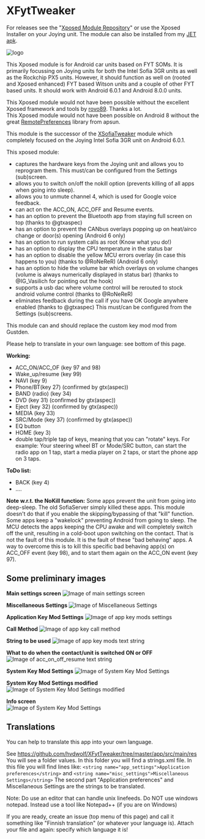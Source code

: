 # XFytTweaker

For releases see the "[Xposed Module Repository](http://repo.xposed.info/module/org.hvdw.xfyttweaker)" or use the Xposed Installer on your Joying unit. The module can also be installed from my [JET apk](https://hvdwolf.github.io/Joying-RootAssistant/).

![logo](https://github.com/hvdwolf/XFytTweaker/blob/master/images/logo.png)

This Xposed module is for Android car units based on FYT SOMs. It is primarily focussing on Joying units for both the Intel Sofia 3GR units as well as the Rockchip PX5 units. However, it should function as well on (rooted and Xposed enhanced) FYT based Witson units and a couple of other FYT based units. It should work with Android 6.0.1 and Android 8.0.0 units.

This Xposed module would not have been possible without the excellent Xposed framework and tools by [rovo89](https://github.com/rovo89). Thanks a lot.<br>
This Xposed module would not have been possible on Android 8 without the great [RemotePreferences](https://github.com/apsun/RemotePreferences) library from apsun.<br>

This module is the successor of the [XSofiaTweaker](https://github.com/hvdwolf/XSofiaTweaker) module which completely focused on the Joying Intel Sofia 3GR unit on Android 6.0.1.

This xposed module:
* captures the hardware keys from the Joying unit and allows you to reprogram them. This must/can be configured from the Settings (sub)screen.
* allows you to switch on/off the nokill option (prevents killing of all apps when going into sleep).
* allows you to unmute channel 4, which is used for Google voice feedback.
* can act on the ACC_ON, ACC_OFF and Resume events.
* has an option to prevent the Bluetooth app from staying full screen on top (thanks to @gtxaspec)
* has an option to prevent the CANbus overlays popping up on heat/airco change or door(s) opening (Android 6 only)
* has an option to run system calls as root (Know what you do!)
* has an option to display the CPU temperature in the status bar
* has an option to disable the yellow MCU errors overlay (in case this happens to you) (thanks to @RoNeReR) (Android 6 only)
* has an option to hide the volume bar which overlays on volume changes (volume is always numerically displayed in status bar) (thanks to @IG_Vasilich for pointing out the hook)
* supports a usb dac where volume control will be rerouted to stock android volume control (thanks to @RoNeReR)
* eliminates feedback during the call if you have OK Google anywhere enabled (thanks to @gtxaspec)
This must/can be configured from the Settings (sub)screens.

This module can and should replace the custom key mod mod from Gustden.

Please help to translate in your own language: see bottom of this page.


**Working:** 
* ACC_ON/ACC_OF (key 97 and 98)
* Wake_up/resume (key 99)
* NAVI (key 9)
* Phone/BT(key 27) (confirmed by gtx(aspec))
* BAND (radio) (key 34)
* DVD (key 31) (confirmed by gtx(aspec))
* Eject (key 32) (confirmed by gtx(aspec))
* MEDIA (key 33)
* SRC/Mode (key 37) (confirmed by gtx(aspec))
* EQ button
* HOME (key 3)
* double tap/triple tap of keys, meaning that you can "rotate" keys. For example: Your steering wheel BT or Mode/SRC button, can start the radio app on 1 tap, start a media player on 2 taps, or start the phone app on 3 taps.


**ToDo list:**

* BACK (key 4)
* ....

**Note w.r.t. the NoKill function:**
Some apps prevent the unit from going into deep-sleep. The old SofiaServer simply killed these apps. This module doesn't do that if you enable the skipping/bypassing of that "kill" function. Some apps keep a "wakelock" preventing Android from going to sleep. The MCU detects the apps keeping the CPU awake and will completely switch off the unit, resulting in a cold-boot upon switching on the contact. That is not the fault of this module. It is the fault of these "bad behaving" apps. A way to overcome this is to kill this specific bad behaving app(s) on ACC_OFF event (key 98), and to start them again on the ACC_ON event (key 97).

## Some preliminary images
**Main settings screen**
![Image of main settings screen](https://github.com/hvdwolf/XFytTweaker/blob/master/images/01-Settings-Main.png)

**Miscellaneous Settings**
![Image of Miscellaneous Settings](https://github.com/hvdwolf/XFytTweaker/blob/master/images/02-Settings-Miscellaneous.png)

**Application Key Mod Settings**
![Image of app key mods settings](https://github.com/hvdwolf/XFytTweaker/blob/master/images/03-00-Settings-AppKeyMods.png)

**Call Method**
![Image of app key call method](https://github.com/hvdwolf/XFytTweaker/blob/master/images/03-01-Settings-AppKeyMods.png)

**String to be used**
![Image of app key mods text string](https://github.com/hvdwolf/XFytTweaker/blob/master/images/03-02-Settings-AppKeyMods.png)

**What to do when the contact/unit is switched ON or OFF**
![Image of acc_on_off_resume text string](https://github.com/hvdwolf/XFytTweaker/blob/master/images/04-Settings-AccOnOff.png)

**System Key Mod Settings**
![Image of System Key Mod Settings](https://github.com/hvdwolf/XFytTweaker/blob/master/images/05-00-systemkeys.png)

**System Key Mod Settings modified**
![Image of System Key Mod Settings modified](https://github.com/hvdwolf/XFytTweaker/blob/master/images/05-01-systemkeys.png)

**Info screen**<br>
![Image of System Key Mod Settings](https://github.com/hvdwolf/XFytTweaker/blob/master/images/06-00-info.png)

## Translations
You can help to translate this app into your own language.

See https://github.com/hvdwolf/XFytTweaker/tree/master/app/src/main/res You will see a folder values. In this folder you will find a strings.xml file. In this file you will find lines like: 
`<string name="app_settings">Application preferences</string>`
and 
`<string name="misc_settings">Miscellaneous Settings</string>`
The second part "Application preferences" and Miscellaneous Settings are the strings to be translated.

Note: Do use an editor that can handle unix linefeeds. Do NOT use windows notepad. Instead use a tool like Notepad++ (if you are on Windows)

If you are ready, create an issue (top menu of this page) and call it something like "Finnish translation" (or whatever your language is). Attach your file and again: specify which language it is!

